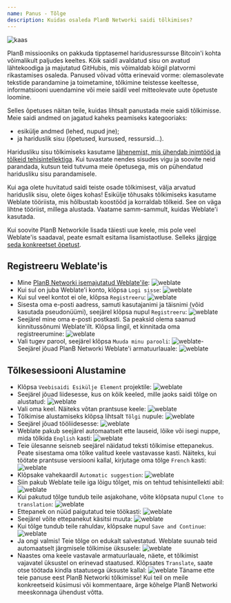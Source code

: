 ```yaml
---
name: Panus - Tõlge
description: Kuidas osaleda PlanB Networki saidi tõlkimises?
---
```

![kaas](assets/cover.webp)

PlanB missiooniks on pakkuda tipptasemel haridusressursse Bitcoin'i kohta võimalikult paljudes keeltes. Kõik saidil avaldatud sisu on avatud lähtekoodiga ja majutatud GitHubis, mis võimaldab kõigil platvormi rikastamises osaleda. Panused võivad võtta erinevaid vorme: olemasolevate tekstide parandamine ja toimetamine, tõlkimine teistesse keeltesse, informatsiooni uuendamine või meie saidil veel mitteolevate uute õpetuste loomine.

Selles õpetuses näitan teile, kuidas lihtsalt panustada meie saidi tõlkimisse. Meie saidi andmed on jagatud kaheks peamiseks kategooriaks:
- esikülje andmed (lehed, nupud jne);
- ja hariduslik sisu (õpetused, kursused, ressursid...).

Haridusliku sisu tõlkimiseks kasutame [lähenemist, mis ühendab inimtööd ja tõlkeid tehisintellektiga](https://github.com/Asi0Flammeus/LLM-Translator). Kui tuvastate nendes sisudes vigu ja soovite neid parandada, kutsun teid tutvuma meie õpetusega, mis on pühendatud haridusliku sisu parandamisele.

Kui aga olete huvitatud saidi teiste osade tõlkimisest, välja arvatud hariduslik sisu, olete õiges kohas! Esikülje tõhusaks tõlkimiseks kasutame Weblate tööriista, mis hõlbustab koostööd ja korraldab tõlkeid. See on väga lihtne tööriist, millega alustada. Vaatame samm-sammult, kuidas Weblate'i kasutada.

Kui soovite PlanB Networkile lisada täiesti uue keele, mis pole veel Weblate'is saadaval, peate esmalt esitama lisamistaotluse. Selleks [järgige seda konkreetset õpetust](https://planb.network/tutorials/others/contribution/add-new-language-weblate-eef2f5c0-1aba-48a3-b8f0-a57feb761d86).

## Registreeru Weblate'is

- Mine [PlanB Networki isemajutatud Weblate'ile](https://weblate.planb.network/):
![weblate](assets/01.webp)
- Kui sul on juba Weblate'i konto, klõpsa `Logi sisse`:
![weblate](assets/02.webp)
- Kui sul veel kontot ei ole, klõpsa `Registreeru`:
![weblate](assets/03.webp)
- Sisesta oma e-posti aadress, samuti kasutajanimi ja täisnimi (võid kasutada pseudonüümi), seejärel klõpsa nupul `Registreeru`:
![weblate](assets/04.webp)
- Seejärel mine oma e-posti postkasti. Sa peaksid olema saanud kinnitussõnumi Weblate'ilt. Klõpsa lingil, et kinnitada oma registreerumine:
![weblate](assets/05.webp)
- Vali tugev parool, seejärel klõpsa `Muuda minu parooli`:
![weblate](assets/06.webp)- Seejärel jõuad PlanB Networki Weblate'i armatuurlauale: 
![weblate](assets/07.webp)

## Tõlkesessiooni Alustamine

- Klõpsa `Veebisaidi Esikülje Element` projektile:
![weblate](assets/08.webp)
- Seejärel jõuad liidesesse, kus on kõik keeled, mille jaoks saidi tõlge on alustatud:
![weblate](assets/09.webp)
- Vali oma keel. Näiteks võtan prantsuse keele:
![weblate](assets/10.webp)
- Tõlkimise alustamiseks klõpsa lihtsalt `Tõlgi` nupule:
![weblate](assets/11.webp)
- Seejärel jõuad tööliidesesse:
![weblate](assets/12.webp)
- Weblate pakub seejärel automaatselt ette lauseid, lõike või isegi nuppe, mida tõlkida `English` kasti: ![weblate](assets/13.webp)
- Teie ülesanne seisneb seejärel näidatud teksti tõlkimise ettepanekus. Peate sisestama oma tõlke valitud keele vastavasse kasti. Näiteks, kui töötate prantsuse versiooni kallal, kirjutage oma tõlge `French` kasti: ![weblate](assets/14.webp)
- Klõpsake vahekaardil `Automatic suggestion`: ![weblate](assets/15.webp)
- Siin pakub Weblate teile iga lõigu tõlget, mis on tehtud tehisintellekti abil: ![weblate](assets/16.webp)
- Kui pakutud tõlge tundub teile asjakohane, võite klõpsata nupul `Clone to translation`: ![weblate](assets/17.webp)
- Ettepanek on nüüd paigutatud teie töökasti: ![weblate](assets/18.webp)
- Seejärel võite ettepanekut käsitsi muuta: ![weblate](assets/19.webp)
- Kui tõlge tundub teile rahuldav, klõpsake nupul `Save and Continue`: ![weblate](assets/20.webp)
- Ja ongi valmis! Teie tõlge on edukalt salvestatud. Weblate suunab teid automaatselt järgmisele tõlkimise üksusele: ![weblate](assets/21.webp)
- Naastes oma keele vastavale armatuurlauale, näete, et tõlkimist vajavatel üksustel on erinevad staatused. Klõpsates `Translate`, saate otse töötada kindla staatusega üksuste kallal: ![weblate](assets/22.webp)
Täname ette teie panuse eest PlanB Networki tõlkimisse! Kui teil on meile konkreetseid küsimusi või kommentaare, ärge kõhelge PlanB Networki meeskonnaga ühendust võtta.
